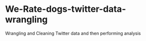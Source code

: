 # We-Rate-dogs-twitter-data-wrangling
Wrangling and Cleaning Twitter data and then performing analysis
